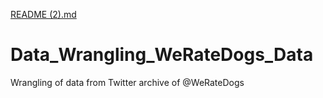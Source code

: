 [README (2).md](https://github.com/Joeymmes/Data_Wrangling_WeRateDogs_Data/files/9905518/README.2.md)
# Data_Wrangling_WeRateDogs_Data
Wrangling of data from Twitter archive of @WeRateDogs 
